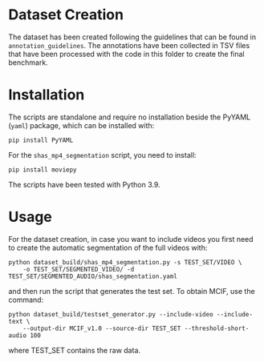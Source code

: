 # Dataset Creation

The dataset has been created following the guidelines that can be found in `annotation_guidelines`.
The annotations have been collected in TSV files that have been processed with the code in this
folder to create the final benchmark.

# Installation

The scripts are standalone and require no installation beside the PyYAML (`yaml`) package,
which can be installed with:

```shell
pip install PyYAML
```

For the `shas_mp4_segmentation` script, you need to install:

```shell
pip install moviepy
```

The scripts have been tested with Python 3.9.

# Usage

For the dataset creation, in case you want to include videos you first need to
create the automatic segmentation of the full videos with:

```shell
python dataset_build/shas_mp4_segmentation.py -s TEST_SET/VIDEO \
    -o TEST_SET/SEGMENTED_VIDEO/ -d TEST_SET/SEGMENTED_AUDIO/shas_segmentation.yaml
```

and then run the script that generates the test set. To obtain MCIF, use the command:

```shell
python dataset_build/testset_generator.py --include-video --include-text \
    --output-dir MCIF_v1.0 --source-dir TEST_SET --threshold-short-audio 100
```

where TEST_SET contains the raw data.
